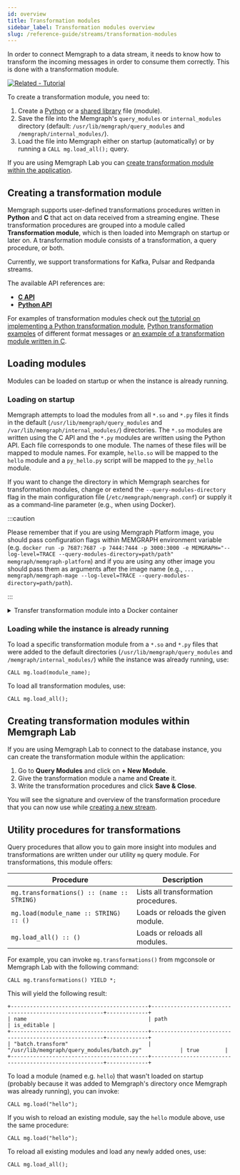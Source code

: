 ```yaml
---
id: overview
title: Transformation modules
sidebar_label: Transformation modules overview
slug: /reference-guide/streams/transformation-modules
---
```


In order to connect Memgraph to a data stream, it needs to know how to transform
the incoming messages in order to consume them correctly. This is done with a
transformation module.

[![Related -
Tutorial](https://img.shields.io/static/v1?label=Related&message=Tutorial&color=008a00&style=for-the-badge)](/tutorials/graph-stream-processing-with-kafka.md#create-a-transformation-module)

To create a transformation module, you need to:

1. Create a [Python](./api/python-api.md) or a [shared library](./api/c-api.md)
   file (module).
2. Save the file into the Memgraph's `query_modules` or `internal_modules` directory (default:
   `/usr/lib/memgraph/query_modules` and `/memgraph/internal_modules/`).
3. Load the file into Memgraph either on startup (automatically) or by running a
   `CALL mg.load_all();` query.

If you are using Memgraph Lab you can [create transformation module within the
application](#creating-transformation-modules-within-memgraph-lab). 

## Creating a transformation module

Memgraph supports user-defined transformations procedures written in **Python**
and **C**  that act on data received from a streaming engine. These
transformation procedures are grouped into a module called **Transformation
module**, which is then loaded into Memgraph on startup or later on. A
transformation module consists of a transformation, a query procedure, or both.

Currently, we support transformations for Kafka, Pulsar and Redpanda
streams.

The available API references are:

- **[C API](./api/c-api.md)**
- **[Python API](./api/python-api.md)**

For examples of transformation modules check out [the tutorial on implementing a
Python transformation
module](/tutorials/graph-stream-processing-with-kafka.md#2-create-a-transformation-module),
[Python transformation
examples](/reference-guide/streams/transformation-modules/api/python-api.md#transformation-examples-of-different-format-messages)
of different format messages or [an example of a transformation module written
in C](./api/c-api.md#transformation-module-example). 

## Loading modules

Modules can be loaded on startup or when the instance is already running.

### Loading on startup

Memgraph attempts to load the modules from all `*.so` and `*.py` files it finds
in the default (`/usr/lib/memgraph/query_modules` and
`/var/lib/memgraph/internal_modules/`) directories. The `*.so` modules
are written using the C API and the `*.py` modules are written using the Python
API. Each file corresponds to one module. The names of these files will be mapped to
module names. For example, `hello.so` will be mapped to the `hello` module and a
`py_hello.py` script will be mapped to the `py_hello` module.

If you want to change the directory in which Memgraph searches for
transformation modules, change or extend the `--query-modules-directory`
flag in the main configuration file (`/etc/memgraph/memgraph.conf`) or supply it
as a command-line parameter (e.g., when using Docker).

:::caution

Please remember that if you are using Memgraph Platform image, you should pass
configuration flags within MEMGRAPH environment variable (e.g. `docker run -p
7687:7687 -p 7444:7444 -p 3000:3000 -e MEMGRAPH="--log-level=TRACE
--query-modules-directory=path/path" memgraph/memgraph-platform`) and if you
are using any other image you should pass them as arguments after the image name
(e.g., `... memgraph/memgraph-mage --log-level=TRACE
--query-modules-directory=path/path`).

:::

<details>
  <summary>Transfer transformation module into a Docker container</summary>
  
  If you are using Docker to run Memgraph, you will need to copy the
  transformation module file from your local directory into the Docker
  container where Memgraph can access it.

  <p> </p>

**1.** Open a new terminal and find the `CONTAINER ID` of the Memgraph Docker
container:

```
docker ps
```

**2.** Copy a file from your current directory to the container with the
command:

```
docker cp ./file_name.py <CONTAINER ID>:/usr/lib/memgraph/query_modules/file_name.py
```

The file is now inside your Docker container.

</details>

### Loading while the instance is already running

To load a specific transformation module from a `*.so` and `*.py` files that
 were added to the default directories (`/usr/lib/memgraph/query_modules` and
`/memgraph/internal_modules/`) while the instance was already running, use:

```
CALL mg.load(module_name);
```

To load all transformation modules, use:

```
CALL mg.load_all();
```

## Creating transformation modules within Memgraph Lab

If you are using Memgraph Lab to connect to the database instance, you can
create the transformation module within the application:

1. Go to **Query Modules** and click on **+ New Module**.
2. Give the transformation module a name and **Create** it.
3. Write the transformation procedures and click **Save & Close**.

You will see the signature and overview of the transformation procedure that you
can now use while [creating a new
stream](/import-data/data-streams/manage-streams-lab.md). 

## Utility procedures for transformations

Query procedures that allow you to gain more insight into modules and
transformations are written under our utility `mg` query module. For
transformations, this module offers:

| Procedure                                  | Description                          |
| ------------------------------------------ | ------------------------------------ |
| `mg.transformations() :: (name :: STRING)` | Lists all transformation procedures. |
| `mg.load(module_name :: STRING) :: ()`     | Loads or reloads the given module.   |
| `mg.load_all() :: ()`                      | Loads or reloads all modules.        |

For example, you can invoke `mg.transformations()` from mgconsole or Memgraph
Lab with the following command:

```cypher
CALL mg.transformations() YIELD *;
```

This will yield the following result:

```nocopy
+-------------------------------------------+-------------------------------------------------------+-------------+
| name                                      | path                                                  | is_editable |
+-------------------------------------------+-------------------------------------------------------+-------------+
| "batch.transform"                         | "/usr/lib/memgraph/query_modules/batch.py"            | true        |
+-------------------------------------------+-------------------------------------------------------+-------------+
```

To load a module (named e.g. `hello`) that wasn't loaded on startup (probably
because it was added to Memgraph's directory once Memgraph was already running),
you can invoke:

```cypher
CALL mg.load("hello");
```

If you wish to reload an existing module, say the `hello` module above, use the
same procedure:

```cypher
CALL mg.load("hello");
```

To reload all existing modules and load any newly added ones, use:

```cypher
CALL mg.load_all();
```
